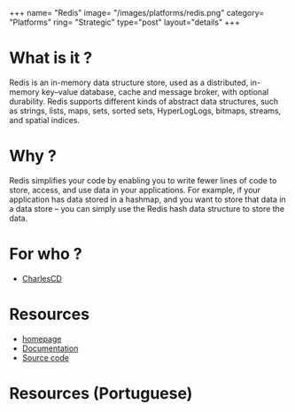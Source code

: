 +++
name= "Redis"
image= "/images/platforms/redis.png"
category= "Platforms"
ring= "Strategic"
type="post"
layout="details"
+++

# What is it ?

Redis is an in-memory data structure store, used as a distributed, in-memory key–value database, cache and message broker, with optional durability. Redis supports different kinds of abstract data structures, such as strings, lists, maps, sets, sorted sets, HyperLogLogs, bitmaps, streams, and spatial indices.

# Why ?

Redis simplifies your code by enabling you to write fewer lines of code to store, access, and use data in your applications. For example, if your application has data stored in a hashmap, and you want to store that data in a data store – you can simply use the Redis hash data structure to store the data.


# For who ?
* [CharlesCD](https://charlescd.io/)

# Resources
* [homepage](https://redis.io/)
* [Documentation](https://redis.io/documentation)
* [Source code](https://github.com/redis/redis)


# Resources (Portuguese)

